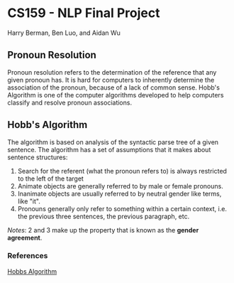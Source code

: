 # CS159 - NLP Final Project
Harry Berman, Ben Luo, and Aidan Wu

## Pronoun Resolution 
Pronoun resolution refers to the determination of the reference that any given pronoun has. It is hard for computers to inherently determine the association of the pronoun, because of a lack of common sense.
Hobb's Algorithm is one of the computer algorithms developed to help computers classify and resolve pronoun associations.

## Hobb's Algorithm
The algorithm is based on analysis of the syntactic parse tree of a given sentence.
The algorithm has a set of assumptions that it makes about sentence structures:
1. Search for the referent (what the pronoun refers to) is always restricted to the left of the target
2. Animate objects are generally referred to by male or female pronouns.
3. Inanimate objects are usually referred to by neutral gender like terms, like "it".
4. Pronouns generally only refer to something within a certain context, i.e. the previous three sentences, the previous paragraph, etc.

*Notes*: 2 and 3 make up the property that is known as the **gender agreement**.
<!-- 
## How we should go about it
1. Find the syntactice parse tree of the sentences.
2. Identify all 'S' or noun-classified (N) phrases.
3. to be continued

## General questions -->

### References
[Hobbs Algorithm](https://medium.com/analytics-vidhya/hobbs-algorithm-pronoun-resolution-7620aa1af538)